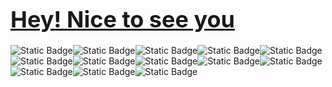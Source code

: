 <h1><span style="color: blue; font-size: 36px;"><a href='https://github.com/MadihaMassoudi'>Hey! Nice to see you</a></span></h1>
<div><img alt="Static Badge" src="https://img.shields.io/badge/JavaScript-blue"><img alt="Static Badge" src="https://img.shields.io/badge/TypeJS-yellow"><img alt="Static Badge" src="https://img.shields.io/badge/ReactJS-pink"><img alt="Static Badge" src="https://img.shields.io/badge/HTML-orange"><img alt="Static Badge" src="https://img.shields.io/badge/NodeJS-violet"><img alt="Static Badge" src="https://img.shields.io/badge/Bootstrap-purple"><img alt="Static Badge" src="https://img.shields.io/badge/CSS-grey"><img alt="Static Badge" src="https://img.shields.io/badge/Photoshop-violet"><img alt="Static Badge" src="https://img.shields.io/badge/Filmora-darkblue"><img alt="Static Badge" src="https://img.shields.io/badge/CapCut-cyan"><img alt="Static Badge" src="https://img.shields.io/badge/Adobe%20Premiere%20Pro-black"><img alt="Static Badge" src="https://img.shields.io/badge/Adobe%20Illustrator-darkpurple"><img alt="Static Badge" src="https://img.shields.io/badge/Canva-lightblue"></div>

